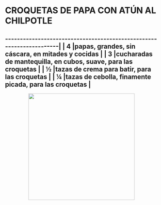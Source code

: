 <h1>CROQUETAS DE PAPA CON ATÚN AL CHILPOTLE</h1>

 ---------------------------------------------------------------------|
 | 4	|papas, grandes, sin cáscara, en mitades y cocidas               |
 | 3	|cucharadas de mantequilla, en cubos, suave, para las croquetas  |
 | ½	|tazas de crema para batir, para las croquetas                   |
 | ¼	|tazas de cebolla, finamente picada, para las croquetas          |
 ---------------------------------------------------------------------


<p align="center">
<img src="images/image-01.jpeg" width="350">
</p>
